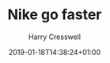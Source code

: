 ---
title: "Nike go faster"
date: 2019-01-18T14:38:24+01:00
author: Harry Cresswell
draft: false
image: "v1548709383/mood/tumblr_ob0oqbpqJO1r5nwzoo1_640.jpg"
image_alt: "Nike go faster"
image_ratio: "landscape"
layout: lightbox
---